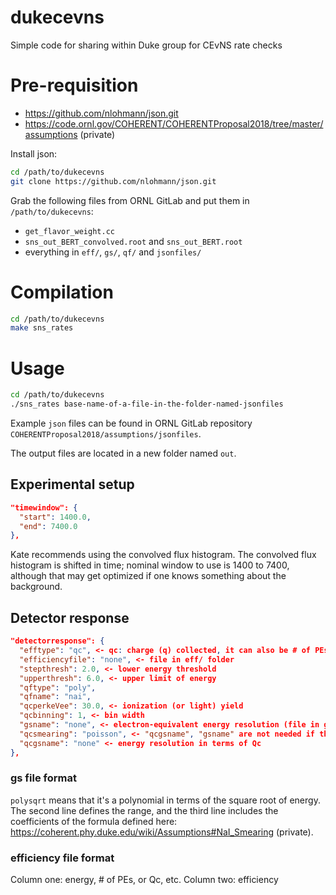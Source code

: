 # dukecevns
Simple code for sharing within Duke group for CEvNS rate checks

# Pre-requisition

- https://github.com/nlohmann/json.git
- https://code.ornl.gov/COHERENT/COHERENTProposal2018/tree/master/assumptions (private)

Install json:
```sh
cd /path/to/dukecevns
git clone https://github.com/nlohmann/json.git
```

Grab the following files from ORNL GitLab and put them in `/path/to/dukecevns`:

- `get_flavor_weight.cc`
- `sns_out_BERT_convolved.root` and `sns_out_BERT.root`
- everything in `eff/`, `gs/`, `qf/` and `jsonfiles/`

# Compilation

```sh
cd /path/to/dukecevns
make sns_rates
```

# Usage

```sh
cd /path/to/dukecevns
./sns_rates base-name-of-a-file-in-the-folder-named-jsonfiles
```

Example `json` files can be found in ORNL GitLab repository `COHERENTProposal2018/assumptions/jsonfiles`.

The output files are located in a new folder named `out`.

## Experimental setup

```json
"timewindow": {
  "start": 1400.0,
  "end": 7400.0
},
```

Kate recommends using the convolved flux histogram. The convolved flux histogram is shifted in time; nominal window to use is 1400 to 7400, although that may get optimized if one knows something about the background.

## Detector response

```json
"detectorresponse": {
  "efftype": "qc", <- qc: charge (q) collected, it can also be # of PEs, ADCs, etc.
  "efficiencyfile": "none", <- file in eff/ folder
  "stepthresh": 2.0, <- lower energy threshold
  "upperthresh": 6.0, <- upper limit of energy
  "qftype": "poly",
  "qfname": "nai",
  "qcperkeVee": 30.0, <- ionization (or light) yield
  "qcbinning": 1, <- bin width
  "gsname": "none", <- electron-equivalent energy resolution (file in gs/)
  "qcsmearing": "poisson", <- "qcgsname", "gsname" are not needed if this is set
  "qcgsname": "none" <- energy resolution in terms of Qc
},
```

### gs file format

`polysqrt` means that it's a polynomial in terms of the square root of energy. The second line defines the range, and the third line includes the coefficients of the formula defined here: https://coherent.phy.duke.edu/wiki/Assumptions#NaI_Smearing (private).

### efficiency file format

Column one: energy, # of PEs, or Qc, etc.
Column two: efficiency

